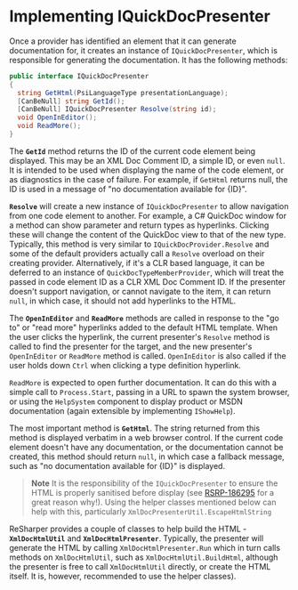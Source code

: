 ---
---

# Implementing IQuickDocPresenter

Once a provider has identified an element that it can generate documentation for, it creates an instance of `IQuickDocPresenter`, which is responsible for generating the documentation. It has the following methods:

```csharp
public interface IQuickDocPresenter
{
  string GetHtml(PsiLanguageType presentationLanguage);
  [CanBeNull] string GetId();
  [CanBeNull] IQuickDocPresenter Resolve(string id);
  void OpenInEditor();
  void ReadMore();
}
```

The **`GetId`** method returns the ID of the current code element being displayed. This may be an XML Doc Comment ID, a simple ID, or even `null`. It is intended to be used when displaying the name of the code element, or as diagnostics in the case of failure. For example, if `GetHtml` returns null, the ID is used in a message of "no documentation available for {ID}".

**`Resolve`** will create a new instance of `IQuickDocPresenter` to allow navigation from one code element to another. For example, a C# QuickDoc window for a method can show parameter and return types as hyperlinks. Clicking these will change the content of the QuickDoc view to that of the new type. Typically, this method is very similar to `IQuickDocProvider.Resolve` and some of the default providers actually call a `Resolve` overload on their creating provider. Alternatively, if it's a CLR based language, it can be deferred to an instance of `QuickDocTypeMemberProvider`, which will treat the passed in code element ID as a CLR XML Doc Comment ID. If the presenter doesn't support navigation, or cannot navigate to the item, it can return `null`, in which case, it should not add hyperlinks to the HTML.

The **`OpenInEditor`** and **`ReadMore`** methods are called in response to the "go to" or "read more" hyperlinks added to the default HTML template. When the user clicks the hyperlink, the current presenter's `Resolve` method is called to find the presenter for the target, and the new presenter's `OpenInEditor` or `ReadMore` method is called. `OpenInEditor` is also called if the user holds down `Ctrl` when clicking a type definition hyperlink.

`ReadMore` is expected to open further documentation. It can do this with a simple call to `Process.Start`, passing in a URL to spawn the system browser, or using the `HelpSystem` component to display product or MSDN documentation (again extensible by implementing `IShowHelp`).

The most important method is **`GetHtml`**. The string returned from this method is displayed verbatim in a web browser control. If the current code element doesn't have any documentation, or the documentation cannot be created, this method should return `null`, in which case a fallback message, such as "no documentation available for {ID}" is displayed.

>**Note** It is the responsibility of the `IQuickDocPresenter` to ensure the HTML is properly sanitised before display (see [RSRP-186295](http://youtrack.jetbrains.com/issue/RSRP-186295) for a great reason why!). Using the helper classes mentioned below can help with this, particularly `XmlDocPresenterUtil.EscapeHtmlString`

ReSharper provides a couple of classes to help build the HTML - **`XmlDocHtmlUtil`** and **`XmlDocHtmlPresenter`**. Typically, the presenter will generate the HTML by calling `XmlDocHtmlPresenter.Run` which in turn calls methods on `XmlDocHtmlUtil`, such as `XmlDocHtmlUtil.BuildHtml`, although the presenter is free to call `XmlDocHtmlUtil` directly, or create the HTML itself. It is, however, recommended to use the helper classes).
